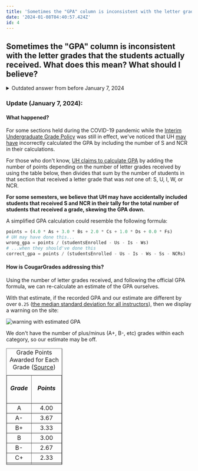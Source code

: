 ```yaml
---
title: 'Sometimes the "GPA" column is inconsistent with the letter grades that the students actually received. What does this mean? What should I believe?'
date: '2024-01-08T04:40:57.424Z'
id: 4
---
```


## Sometimes the "GPA" column is inconsistent with the letter grades that the students actually received. What does this mean? What should I believe?

<details>
  <summary>Outdated answer from before January 7, 2024</summary>

  This is a very clever observation, and there's supposedly a rational explanation for this.
  Generally speaking, the data we receive from UH looks like this:

  <div rel="table-wrap">
    <table>
      <thead>
        <tr>
          <th>TERM</th>
          <th>SUBJECT</th>
          <th>CATALOG NBR</th>
          <th>...</th>
          <th>A</th>
          <th>B</th>
          <th>C</th>
          <th>D</th>
          <th>F</th>
          <th>SATISFACTORY</th>
          <th>NOT REPORTED</th>
          <th>TOTAL DROPPED</th>
          <th>AVG GPA</th>
        </tr>
      </thead>
      <tbody>
        <tr>
          <td>Spring 2021</td>
          <td>POLS</td>
          <td>6312</td>
          <td>...</td>
          <td>2</td>
          <td>4</td>
          <td>0</td>
          <td>0</td>
          <td>0</td>
          <td>0</td>
          <td>4</td>
          <td>1</td>
          <td>3.498</td>
        </tr>
        <tr>
          <td>Spring 2021</td>
          <td>MATH</td>
          <td>3321</td>
          <td>...</td>
          <td>66</td>
          <td>41</td>
          <td>4</td>
          <td>0</td>
          <td>0</td>
          <td>46</td>
          <td>2</td>
          <td>6</td>
          <td>2.026</td>
        </tr>
        <tr>
          <td>Spring 2021</td>
          <td>COMM</td>
          <td>4303</td>
          <td>...</td>
          <td>3</td>
          <td>7</td>
          <td>0</td>
          <td>0</td>
          <td>0</td>
          <td>18</td>
          <td>2</td>
          <td>3</td>
          <td>0.971</td>
        </tr>
      </tbody>
    </table>
  </div>

  The "AVG GPA" column is what CougarGrades uses in its statistics. By design, we do not recompute this value based on the number of letter grades received.

  You can very obviously see that the bottom 2 rows don't have "AVG GPA" columns that make sense. However, this data is *exactly* as UH provided it (with no official explanation). What gives?

  From this, we can infer that: <ins>The GPA that UH provides is not necessarily the GPA that could be calculated from the grade letters received</ins>.
  The leading theory we've <em><abbr title="speculate (verb): form a theory or conjecture about a subject without firm evidence.">speculated</abbr></em> from this is:

  The GPA that UH provides is the "real" GPA that isn't affected by "S" and "NCR" grades. In other words, it's the average GPA of what the students *would have* made if they didn't receive S or NCR grades, and accounts for all the Cs, Ds, and Fs that would've been given in the course.

  With this in mind, it makes a lot of the lower "AVG GPA" values seem pretty bleak, although this is most likely attributed due to the COVID-19 global pandemic and the abrupt transition to online classes.

</details>

### Update (January 7, 2024):

#### What happened?

For some sections held during the COVID-19 pandemic while the [Interim Undergraduate Grade Policy](https://uh.edu/provost/policies-resources/student/interim-undergraduate-grade-policy/) was still in effect, we've noticed that UH <ins>may have</ins> incorrectly calculated the GPA by including the number of S and NCR in their calculations.

For those who don't know, [UH claims to calculate GPA](https://publications.uh.edu/content.php?catoid=34&navoid=12493) by adding the number of points depending on the number of letter grades received by using the table below, then divides that sum by the number of students in that section that received a letter grade that was *not* one of: S, U, I, W, or NCR.

**For some semesters, we believe that UH may have accidentally included students that received S and NCR in their tally for the total number of students that received a grade, skewing the GPA down.**

A simplified GPA calculation could resemble the following formula:

```python
points = (4.0 * As + 3.0 * Bs + 2.0 * Cs + 1.0 * Ds + 0.0 * Fs)
# UH may have done this...
wrong_gpa = points / (studentsEnrolled - Us - Is - Ws)
# ...when they should've done this
correct_gpa = points / (studentsEnrolled - Us - Is - Ws - Ss - NCRs)
```

#### How is CougarGrades addressing this?

Using the number of letter grades received, and following the official GPA formula, we can re-calculate an estimate of the GPA ourselves.

With that estimate, if the recorded GPA and our estimate are different by over `0.25` ([the median standard deviation for all instructors](https://blog.cougargrades.io/2020/01/13/instructor-update/)), then we display a warning on the site:

![warning with estimated GPA](/gpa-estimate-warning.png)

We don't have the number of plus/minus (A+, B-, etc) grades within each category, so our estimate may be off.

<table align="center" border="1" cellpadding="2" cellspacing="0" style="height:316px; width:152px">
  <caption>Grade Points Awarded for Each Grade (<a href="https://publications.uh.edu/content.php?catoid=34&navoid=12493">Source</a>)</caption>
	<tbody>
		<tr>
			<td style="text-align:center; width:171px">
			<h5>Grade</h5>
			</td>
			<td style="text-align:center; width:933px">
			<h5>Points</h5>
			</td>
		</tr>
		<tr>
			<td style="text-align:center; width:171px">A</td>
			<td style="text-align:center; width:933px">4.00</td>
		</tr>
		<tr>
			<td style="text-align:center; width:171px">A-</td>
			<td style="text-align:center; width:933px">3.67</td>
		</tr>
		<tr>
			<td style="text-align:center; width:171px">B+</td>
			<td style="text-align:center; width:933px">3.33</td>
		</tr>
		<tr>
			<td style="text-align:center; width:171px">B</td>
			<td style="text-align:center; width:933px">3.00</td>
		</tr>
		<tr>
			<td style="text-align:center; width:171px">B-</td>
			<td style="text-align:center; width:933px">2.67</td>
		</tr>
		<tr>
			<td style="text-align:center; width:171px">C+</td>
			<td style="text-align:center; width:933px">2.33</td>
		</tr>
		<tr>
			<td style="text-align:center; width:171px">C</td>
			<td style="text-align:center; width:933px">2.00</td>
		</tr>
		<tr>
			<td style="text-align:center; width:171px">C-</td>
			<td style="text-align:center; width:933px">1.67</td>
		</tr>
		<tr>
			<td style="text-align:center; width:171px">D+</td>
			<td style="text-align:center; width:933px">1.33</td>
		</tr>
		<tr>
			<td style="text-align:center; width:171px">D</td>
			<td style="text-align:center; width:933px">1.00</td>
		</tr>
		<tr>
			<td style="text-align:center; width:171px">D-</td>
			<td style="text-align:center; width:933px">0.67</td>
		</tr>
		<tr>
			<td style="text-align:center; width:171px">F</td>
			<td style="text-align:center; width:933px">0.00</td>
		</tr>
	</tbody>
</table>
